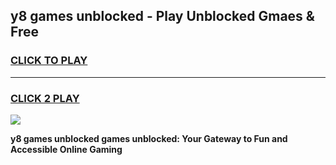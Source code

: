 
## y8 games unblocked - Play Unblocked Gmaes & Free
<h3>
<a href="https://news.freeplayer.one?title=y8_games_unblocked&ref=23F">CLICK TO PLAY</a></h3>
<hr>

<h3>
<a href="https://news.freeplayer.one?title=y8_games_unblocked&ref=23F">CLICK 2 PLAY</a>
  
</h3>

<a href="https://news.freeplayer.one?title=y8_games_unblocked&ref=23F/"><img src="https://clearcache.store/games.png"></a>


**y8 games unblocked games unblocked: Your Gateway to Fun and Accessible Online Gaming**
